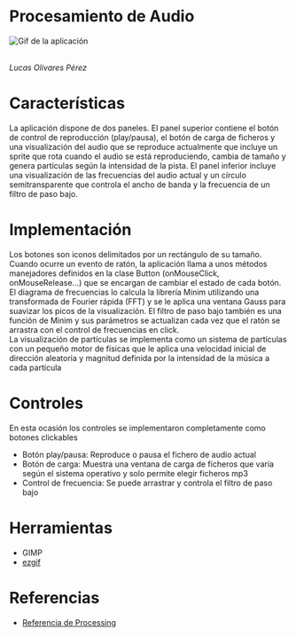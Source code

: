 # Procesamiento de Audio
![Gif de la aplicación](https://user-images.githubusercontent.com/47455265/160112321-a4f660d2-8e3f-4f7b-9c41-c0e9037bb6b6.gif)

<br>*Lucas Olivares Pérez*
# Características
La aplicación dispone de dos paneles. El panel superior contiene el botón de control de reproducción (play/pausa), el botón de carga de ficheros y una visualización del audio que se reproduce actualmente que incluye un sprite que rota cuando el audio se está reproduciendo, cambia de tamaño y genera particulas según la intensidad de la pista. El panel inferior incluye una visualización de las frecuencias del audio actual y un círculo semitransparente que controla el ancho de banda y la frecuencia de un filtro de paso bajo.

# Implementación
Los botones son iconos delimitados por un rectángulo de su tamaño. Cuando ocurre un evento de ratón, la aplicación llama a unos métodos manejadores definidos en la clase Button (onMouseClick, onMouseRelease...) que se encargan de cambiar el estado de cada botón.<br>
El diagrama de frecuencias lo calcula la librería Minim utilizando una transformada de Fourier rápida (FFT) y se le aplica una ventana Gauss para suavizar los picos de la visualización. El filtro de paso bajo también es una función de Minim y sus parámetros se actualizan cada vez que el ratón se arrastra con el control de frecuencias en click.<br>
La visualización de partículas se implementa como un sistema de partículas con un pequeño motor de físicas que le aplica una velocidad inicial de dirección aleatoria y magnitud definida por la intensidad de la música a cada partícula

# Controles
En esta ocasión los controles se implementaron completamente como botones clickables
- Botón play/pausa: Reproduce o pausa el fichero de audio actual
- Botón de carga: Muestra una ventana de carga de ficheros que varía según el sistema operativo y solo permite elegir ficheros mp3
- Control de frecuencia: Se puede arrastrar y controla el filtro de paso bajo

# Herramientas
- GIMP
- [ezgif](https://ezgif.com/)

# Referencias
- [Referencia de Processing](https://processing.org/reference/)
